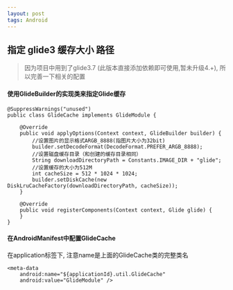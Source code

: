 ```yaml
---
layout: post
tags: Android
---
```


## 指定 glide3 缓存大小 路径

> 因为项目中用到了glide3.7 (此版本直接添加依赖即可使用,暂未升级4.+), 所以完善一下相关的配置

#### 使用GlideBuilder的实现类来指定Glide缓存
```
@SuppressWarnings("unused")
public class GlideCache implements GlideModule {

    @Override
    public void applyOptions(Context context, GlideBuilder builder) {
        //设置图片的显示格式ARGB_8888(指图片大小为32bit)
        builder.setDecodeFormat(DecodeFormat.PREFER_ARGB_8888);
        //设置磁盘缓存目录（和创建的缓存目录相同）
        String downloadDirectoryPath = Constants.IMAGE_DIR + "glide";
        //设置缓存的大小为512M
        int cacheSize = 512 * 1024 * 1024;
        builder.setDiskCache(new DiskLruCacheFactory(downloadDirectoryPath, cacheSize));
    }

    @Override
    public void registerComponents(Context context, Glide glide) {
    }
}

```

#### 在AndroidManifest中配置GlideCache
在application标签下, 注意name是上面的GlideCache类的完整类名
```
<meta-data
	android:name="${applicationId}.util.GlideCache"
	android:value="GlideModule" />
```
